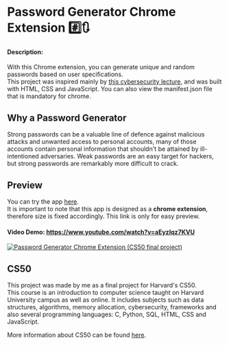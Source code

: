 # Password Generator Chrome Extension :hash::arrows_clockwise:
#### Description:
With this Chrome extension, you can generate unique and random passwords based on user specifications.<br> This project was inspired mainly by [this cybersecurity lecture](https://www.youtube.com/watch?v=Kuy4cEXpXEE), and was built with HTML, CSS and JavaScript. You can also view the manifest.json file that is mandatory for chrome.

## Why a Password Generator
Strong passwords can be a valuable line of defence against malicious attacks and unwanted access to personal accounts, many of those accounts contain personal information that shouldn't be attained by ill-intentioned adversaries. Weak passwords are an easy target for hackers, but strong passwords are remarkably more difficult to crack.

## Preview
You can try the app [here](https://hexfloo.github.io/password-generator/).<br>
It is important to note that this app is designed as a **chrome extension**, therefore size is fixed accordingly. This link is only for easy preview.

#### Video Demo: https://www.youtube.com/watch?v=aEyzlqz7KVU
[![Password Generator Chrome Extension (CS50 final project)](https://res.cloudinary.com/hexfloo/image/upload/c_scale,q_100,w_385/v1672164406/Picture1_bkkfog.png)](https://www.youtube.com/watch?v=aEyzlqz7KVU)


## CS50
This project was made by me as a final project for Harvard's CS50.<br>
This course is an introduction to computer science taught on Harvard University campus as well as online. It includes subjects such as data structures, algorithms, memory allocation, cybersecurity, frameworks and also several programming languages: C, Python, SQL, HTML, CSS and JavaScript.

More information about CS50 can be found [here](https://pll.harvard.edu/course/cs50-introduction-computer-science?delta=0).

